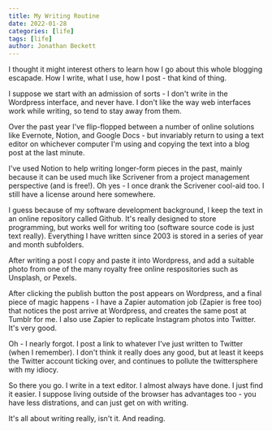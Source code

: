 ```yaml
---
title: My Writing Routine
date: 2022-01-28
categories: [life]
tags: [life]
author: Jonathan Beckett
---
```


I thought it might interest others to learn how I go about this whole blogging escapade. How I write, what I use, how I post - that kind of thing.

I suppose we start with an admission of sorts - I don't write in the Wordpress interface, and never have. I don't like the way web interfaces work while writing, so tend to stay away from them.

Over the past year I've flip-flopped between a number of online solutions like Evernote, Notion, and Google Docs - but invariably return to using a text editor on whichever computer I'm using and copying the text into a blog post at the last minute.

I've used Notion to help writing longer-form pieces in the past, mainly because it can be used much like Scrivener from a project management perspective (and is free!). Oh yes - I once drank the Scrivener cool-aid too. I still have a license around here somewhere.

I guess because of my software development background, I keep the text in an online repository called Github. It's really designed to store programming, but works well for writing too (software source code is just text really). Everything I have written since 2003 is stored in a series of year and month subfolders.

After writing a post I copy and paste it into Wordpress, and add a suitable photo from one of the many royalty free online respositories such as Unsplash, or Pexels.

After clicking the publish button the post appears on Wordpress, and a final piece of magic happens - I have a Zapier automation job (Zapier is free too) that notices the post arrive at Wordpress, and creates the same post at Tumblr for me. I also use Zapier to replicate Instagram photos into Twitter. It's very good.

Oh - I nearly forgot. I post a link to whatever I've just written to Twitter (when I remember). I don't think it really does any good, but at least it keeps the Twitter account ticking over, and continues to pollute the twittersphere with my idiocy.

So there you go. I write in a text editor. I almost always have done. I just find it easier. I suppose living outside of the browser has advantages too - you have less distrations, and can just get on with writing.

It's all about writing really, isn't it. And reading.